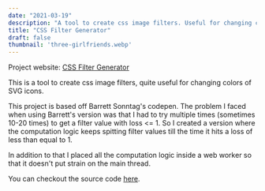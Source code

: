 ```yaml
---
date: "2021-03-19"
description: "A tool to create css image filters. Useful for changing colors of SVG icons."
title: "CSS Filter Generator"
draft: false
thumbnail: 'three-girlfriends.webp'
---
```


Project website: [CSS Filter Generator](https://pranjaldubey.com/css-filter-generator/ "CSS Filter Generator")

This is a tool to create css image filters, quite useful for changing colors of SVG icons.

This project is based off Barrett Sonntag's codepen. The problem I faced when using Barrett's version was that I had to try multiple times (sometimes 10-20 times) to get a filter value with loss <= 1. So I created a version where the computation logic keeps spitting filter values till the time it hits a loss of less than equal to 1.

In addition to that I placed all the computation logic inside a web worker so that it doesn't put strain on the main thread.

You can checkout the source code [here](https://github.com/pranjalworm/css-filter-generator/).

